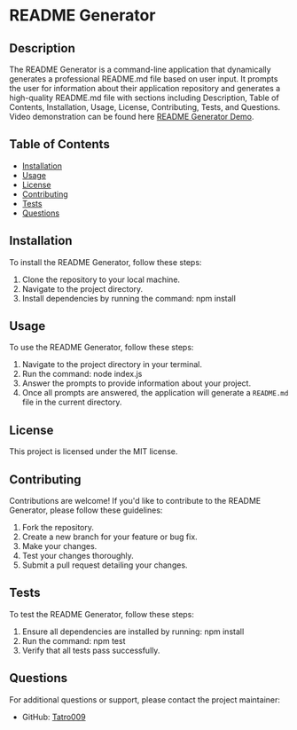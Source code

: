 # README Generator

## Description
The README Generator is a command-line application that dynamically generates a professional README.md file based on user input. It prompts the user for information about their application repository and generates a high-quality README.md file with sections including Description, Table of Contents, Installation, Usage, License, Contributing, Tests, and Questions. Video demonstration can be found here [README Generator Demo](https://app.screencastify.com/v3/watch/WL46DzDLXuk3oOPqDUOQ).

## Table of Contents
- [Installation](#installation)
- [Usage](#usage)
- [License](#license)
- [Contributing](#contributing)
- [Tests](#tests)
- [Questions](#questions)

## Installation
To install the README Generator, follow these steps:
1. Clone the repository to your local machine.
2. Navigate to the project directory.
3. Install dependencies by running the command: npm install

## Usage
To use the README Generator, follow these steps:
1. Navigate to the project directory in your terminal.
2. Run the command: node index.js
3. Answer the prompts to provide information about your project.
4. Once all prompts are answered, the application will generate a `README.md` file in the current directory.

## License
This project is licensed under the MIT license.

## Contributing
Contributions are welcome! If you'd like to contribute to the README Generator, please follow these guidelines:
1. Fork the repository.
2. Create a new branch for your feature or bug fix.
3. Make your changes.
4. Test your changes thoroughly.
5. Submit a pull request detailing your changes.

## Tests
To test the README Generator, follow these steps:
1. Ensure all dependencies are installed by running: npm install
2. Run the command: npm test
3. Verify that all tests pass successfully.

## Questions
For additional questions or support, please contact the project maintainer:
- GitHub: [Tatro009](https://github.com/Tatro009)

